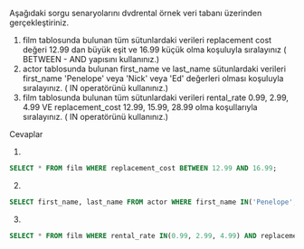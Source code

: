 Aşağıdaki sorgu senaryolarını dvdrental örnek veri tabanı üzerinden gerçekleştiriniz.

1. film tablosunda bulunan tüm sütunlardaki verileri replacement cost değeri 12.99 dan büyük eşit ve 16.99 küçük olma koşuluyla sıralayınız ( BETWEEN - AND yapısını kullanınız.)
2. actor tablosunda bulunan first_name ve last_name sütunlardaki verileri first_name 'Penelope' veya 'Nick' veya 'Ed' değerleri olması koşuluyla sıralayınız. ( IN operatörünü kullanınız.)
3. film tablosunda bulunan tüm sütunlardaki verileri rental_rate 0.99, 2.99, 4.99 VE replacement_cost 12.99, 15.99, 28.99 olma koşullarıyla sıralayınız. ( IN operatörünü kullanınız.)

Cevaplar

1. 
```sql
SELECT * FROM film WHERE replacement_cost BETWEEN 12.99 AND 16.99;
```
2. 
```sql
SELECT first_name, last_name FROM actor WHERE first_name IN('Penelope','Nick','Ed')
```
3. 
```sql
SELECT * FROM film WHERE rental_rate IN(0.99, 2.99, 4.99) AND replacement_cost IN(12.99,15.99,28.99)
```